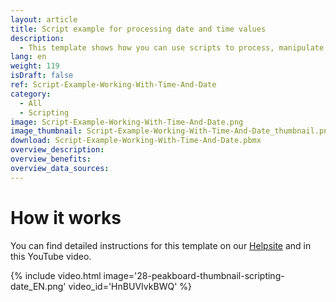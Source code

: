 ```yaml
---
layout: article
title: Script example for processing date and time values
description: 
  - This template shows how you can use scripts to process, manipulate and save date and time values.
lang: en
weight: 119
isDraft: false
ref: Script-Example-Working-With-Time-And-Date
category:
  - All
  - Scripting
image: Script-Example-Working-With-Time-And-Date.png
image_thumbnail: Script-Example-Working-With-Time-And-Date_thumbnail.png
download: Script-Example-Working-With-Time-And-Date.pbmx
overview_description:
overview_benefits:
overview_data_sources:
---
```



# How it works
You can find detailed instructions for this template on our [Helpsite](https://help.peakboard.com/scripting/Script%20Templates/en-working-with-date.html) and in this YouTube video.

{% include video.html image='28-peakboard-thumbnail-scripting-date_EN.png' video_id='HnBUVIvkBWQ' %}

